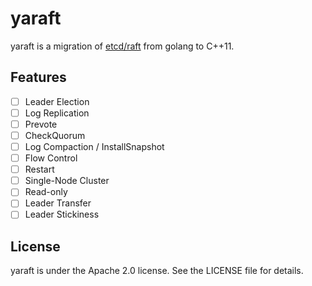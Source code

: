 # yaraft

yaraft is a migration of [etcd/raft](https://github.com/coreos/etcd/tree/master/raft) from golang to C++11.

## Features

- [ ] Leader Election
- [ ] Log Replication
- [ ] Prevote
- [ ] CheckQuorum
- [ ] Log Compaction / InstallSnapshot
- [ ] Flow Control
- [ ] Restart
- [ ] Single-Node Cluster
- [ ] Read-only
- [ ] Leader Transfer
- [ ] Leader Stickiness

## License

yaraft is under the Apache 2.0 license. See the LICENSE file for details.
